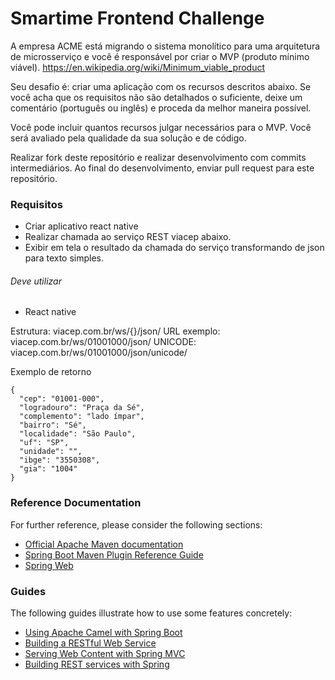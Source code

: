 # Smartime Frontend Challenge

A empresa ACME está migrando o sistema monolítico para uma arquitetura de microsserviço e você é responsável por criar o MVP (produto mínimo viável). https://en.wikipedia.org/wiki/Minimum_viable_product

Seu desafio é: criar uma aplicação com os recursos descritos abaixo. Se você acha que os requisitos não são detalhados o suficiente, deixe um comentário (português ou inglês) e proceda da melhor maneira possível.

Você pode incluir quantos recursos julgar necessários para o MVP. Você será avaliado pela qualidade da sua solução e de código.

Realizar fork deste repositório e realizar desenvolvimento com commits intermediários. Ao final do desenvolvimento, enviar pull request para este repositório.

### Requisitos
* Criar aplicativo react native 
* Realizar chamada ao serviço REST viacep abaixo.
* Exibir em tela o resultado da chamada do serviço transformando de json para texto simples.

######  Deve utilizar
- React native

Estrutura: viacep.com.br/ws/{}/json/ 
URL exemplo: viacep.com.br/ws/01001000/json/ 
UNICODE: viacep.com.br/ws/01001000/json/unicode/

Exemplo de retorno

    {
      "cep": "01001-000",
      "logradouro": "Praça da Sé",
      "complemento": "lado ímpar",
      "bairro": "Sé",
      "localidade": "São Paulo",
      "uf": "SP",
      "unidade": "",
      "ibge": "3550308",
      "gia": "1004"
    }


### Reference Documentation
For further reference, please consider the following sections:

* [Official Apache Maven documentation](https://maven.apache.org/guides/index.html)
* [Spring Boot Maven Plugin Reference Guide](https://docs.spring.io/spring-boot/docs/2.1.9.RELEASE/maven-plugin/)
* [Spring Web](https://docs.spring.io/spring-boot/docs/2.2.0.RELEASE/reference/htmlsingle/#boot-features-developing-web-applications)

### Guides
The following guides illustrate how to use some features concretely:

* [Using Apache Camel with Spring Boot](https://camel.apache.org/spring-boot)
* [Building a RESTful Web Service](https://spring.io/guides/gs/rest-service/)
* [Serving Web Content with Spring MVC](https://spring.io/guides/gs/serving-web-content/)
* [Building REST services with Spring](https://spring.io/guides/tutorials/bookmarks/)


